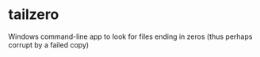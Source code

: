 # tailzero
Windows command-line app to look for files ending in zeros (thus perhaps corrupt by a failed copy)
